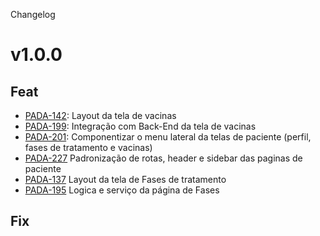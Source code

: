 Changelog

# v1.0.0

## Feat

- [PADA-142](https://givisiez.atlassian.net/browse/PADA-142): Layout da tela de vacinas
- [PADA-199](https://givisiez.atlassian.net/browse/PADA-199): Integração com Back-End da tela de vacinas
- [PADA-201](https://givisiez.atlassian.net/browse/PADA-201): Componentizar o menu lateral da telas de paciente (perfil, fases de tratamento e vacinas)
- [PADA-227](https://givisiez.atlassian.net/browse/PADA-227) Padronização de rotas, header e sidebar das paginas de paciente
- [PADA-137](https://givisiez.atlassian.net/browse/PADA-137) Layout da tela de Fases de tratamento
- [PADA-195](https://givisiez.atlassian.net/browse/PADA-195) Logica e serviço da página de Fases

## Fix
